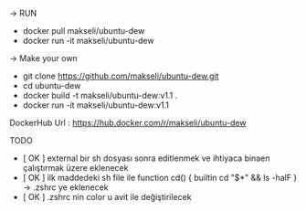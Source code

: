 -> RUN 
- docker pull makseli/ubuntu-dew
- docker run -it makseli/ubuntu-dew 

-> Make your own
- git clone https://github.com/makseli/ubuntu-dew.git
- cd ubuntu-dew
- docker build -t makseli/ubuntu-dew:v1.1 .
- docker run -it makseli/ubuntu-dew:v1.1

DockerHub Url : https://hub.docker.com/r/makseli/ubuntu-dew

TODO 
- [ OK ] external bir sh dosyası sonra editlenmek ve ihtiyaca binaen çalıştırmak üzere eklenecek
- [ OK ] ilk maddedeki sh file ile function cd()
{
 builtin cd "$*" && ls -halF
} -> .zshrc ye eklenecek 
- [ OK ] .zshrc nin color u avit ile değiştirilecek